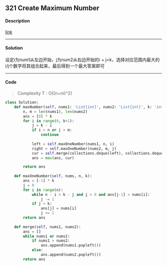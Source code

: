 ## 321 Create Maximum Number

#### Description

[link](https://leetcode.com/problems/create-maximum-number/)

---

#### Solution

设定i为num1从左边开始，j为num2从右边开始的i + j=k，选择对应范围内最大的i/j个数字将其组合起来，最后得到一个最大答案即可

---

#### Code

> Complexity T : O((n+m)^2)

```python
class Solution:
    def maxNumber(self, nums1: 'List[int]', nums2: 'List[int]', k: 'int') -> 'List[int]':
        n, m = len(nums1), len(nums2)
        ans = [0] * k
        for i in range(0, k+1):
            j = k - i
            if i > n or j > m: 
                continue
                
            left = self.maxOneNumber(nums1, n, i)
            right = self.maxOneNumber(nums2, m, j)
            cur = self.merge(collections.deque(left), collections.deque(right))
            ans = max(ans, cur)

        return ans
    
    def maxOneNumber(self, nums, n, k):
        ans = [-1] * k
        j = 0
        for i in range(n):
            while n - i > k - j and j > 0 and ans[j-1] < nums[i]:
                j -= 1
            if j < k:
                ans[j] = nums[i]
                j += 1
        return ans
    
    def merge(self, nums1, nums2):
        ans = []
        while nums1 or nums2:
            if nums1 > nums2:
                ans.append(nums1.popleft())
            else:
                ans.append(nums2.popleft())
        return ans
```
